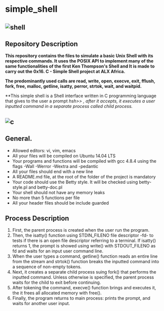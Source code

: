 # simple_shell

![shell](https://camo.githubusercontent.com/8888ae74076afce3ac6d78de0bba2c9c2039412ed8f51d33b5e3a61712cf2406/68747470733a2f2f63646e2e73686f706966792e636f6d2f732f66696c65732f312f303230342f343130342f70726f64756374732f32303138303531372d32303138303531372d50313236303631345f363030782e6a70673f763d31353238353036333538)
---

## Repository Description

**This repository contains the files to simulate a basic Unix Shell with its respective commands. It uses the POSIX API to implement many of the same functionalities of the first Ken Thompson's Shell and It is made to carry out the 0x16. C - Simple Shell project at ALX Africa.**

**The predominantly used calls are read, write, open, execve, exit, fflush, fork, free, malloc, getline, isatty, perror, strtok, wait, and waitpid.**

**This simple shell is a Shell interface written in C programming language that gives to the user a prompt *hsh>> *, after it accepts, it executes a user inputted command in a separate process called child process.**

![c](https://camo.githubusercontent.com/4f0a611698513d0e276aa4bf9345ffe9fa05197036105d372e2d88ade23fc135/68747470733a2f2f7365656b6c6f676f2e636f6d2f696d616765732f432f632d70726f6772616d6d696e672d6c616e67756167652d6c6f676f2d394233324430313742312d7365656b6c6f676f2e636f6d2e706e67)
--- 

## General. 

* Allowed editors: vi, vim, emacs
* All your files will be compiled on Ubuntu 14.04 LTS
* Your programs and functions will be compiled with gcc 4.8.4 using the flags -Wall -Werror -Wextra and -pedantic
* All your files should end with a new line
* A README.md file, at the root of the folder of the project is mandatory
* Your code should use the Betty style. It will be checked using betty-style.pl and betty-doc.pl
* Your shell should not have any memory leaks
* No more than 5 functions per file
* All your header files should be include guarded

## Process Description
1. First, the parent process is created when the user run the program.
2. Then, the isatty() function using STDIN_FILENO file descriptor -fd- to tests if there is an open file descriptor referring to a terminal. If isatty() returns 1, the prompt is showed using write() with STDOUT_FILENO as fd and waits for an input user command line.
3. When the user types a command, getline() function reads an entire line from the stream and strtok() function breaks the inputted command into a sequence of non-empty tokens.
4. Next, it creates a separate child process suing fork() that performs the inputted command. Unless otherwise is specified, the parent process waits for the child to exit before continuing.
5. After tokening the command, execve() function brings and executes it, the it frees all allocated memory with free().
6. Finally, the program returns to main process: prints the prompt, and waits for another user input.
